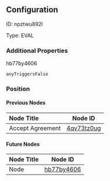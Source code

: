 # <nil>
## Configuration
ID:  npztwu892l

Type: EVAL 







### Additional Properties
hb77by4606
```string 
anyTriggersFalse
```





### Position

#### Previous Nodes
| Node Title | Node ID |
| :------------- | ------------ |
| Accept Agreement | [4qv73tz0ug](./4qv73tz0ug.md) | 
 
 #### Future Nodes
| Node Title | Node ID |
| :------------- | ------------ |
| Node |[hb77by4606](./hb77by4606.md) | 